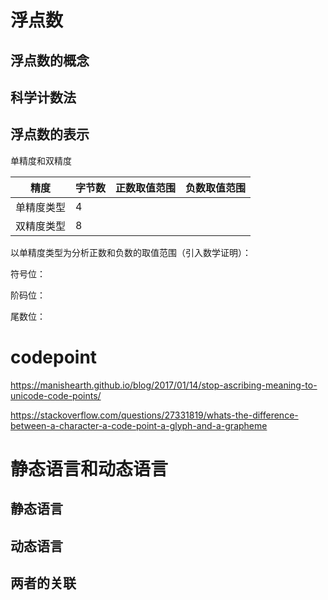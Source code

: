 # 浮点数

## 浮点数的概念



## 科学计数法



## 浮点数的表示

单精度和双精度

| 精度       | 字节数 | 正数取值范围 | 负数取值范围 |
| ---------- | ------ | ------------ | ------------ |
| 单精度类型 | 4      |              |              |
| 双精度类型 | 8      |              |              |

以单精度类型为分析正数和负数的取值范围（引入数学证明）：

符号位：

阶码位：

尾数位：

# codepoint

https://manishearth.github.io/blog/2017/01/14/stop-ascribing-meaning-to-unicode-code-points/

https://stackoverflow.com/questions/27331819/whats-the-difference-between-a-character-a-code-point-a-glyph-and-a-grapheme

# 静态语言和动态语言

## 静态语言

## 动态语言

## 两者的关联

